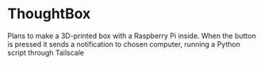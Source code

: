# ThoughtBox
Plans to make a 3D-printed box with a Raspberry Pi inside. When the button is pressed it sends a notification to chosen computer, running a Python script through Tailscale
